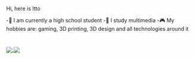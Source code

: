 Hi, here is Itto

-🏫 I am currently a high school student
-📖 I study multimedia
-🎮 My hobbies are: gaming, 3D printing, 3D design and all technologies around it


#
<a href="https://github.com/anuraghazra/github-readme-stats">
  <img align="center" src="https://github-readme-stats.vercel.app/api?username=IttoHaru&show_icons=true&theme=monokai" />
</a>
<a href="https://github.com/anuraghazra/convoychat">
  <img align="center" src="https://github-readme-stats.vercel.app/api/top-langs/?username=IttoHaru&theme=monokai" />
</a>
